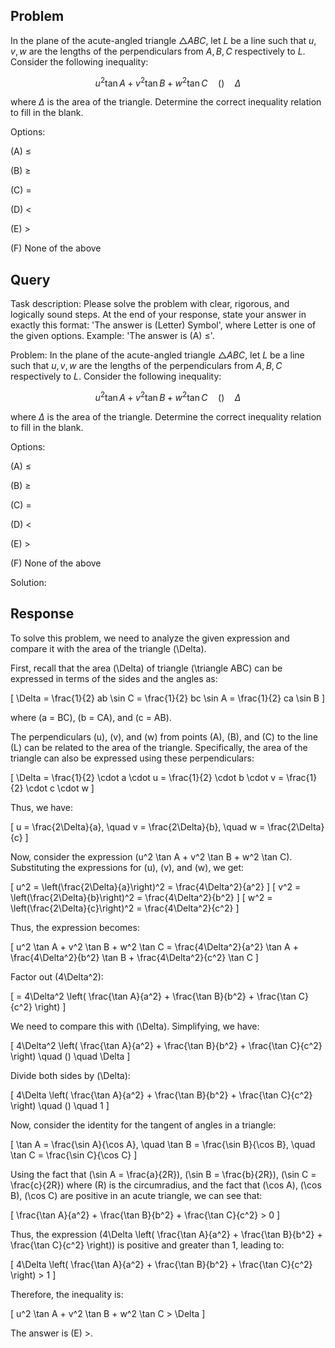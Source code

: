 ## Problem

In the plane of the acute-angled triangle $\triangle ABC$, let $L$ be a line such that $u, v, w$ are the lengths of the perpendiculars from $A, B, C$ respectively to $L$. Consider the following inequality:

$$
u^2 \tan A + v^2 \tan B + w^2 \tan C \quad () \quad \Delta
$$

where $\Delta$ is the area of the triangle. Determine the correct inequality relation to fill in the blank.

Options:

(A) $\leq$ 

(B) $\geq$

(C) $=$ 

(D) $<$

(E) $>$

(F) None of the above

## Query

Task description: Please solve the problem with clear, rigorous, and logically sound steps. At the end of your response, state your answer in exactly this format: 'The answer is (Letter) Symbol', where Letter is one of the given options. Example: 'The answer is (A) $\leq$'.

Problem: In the plane of the acute-angled triangle $\triangle ABC$, let $L$ be a line such that $u, v, w$ are the lengths of the perpendiculars from $A, B, C$ respectively to $L$. Consider the following inequality:

$$
u^2 \tan A + v^2 \tan B + w^2 \tan C \quad () \quad \Delta
$$

where $\Delta$ is the area of the triangle. Determine the correct inequality relation to fill in the blank.

Options:

(A) $\leq$ 

(B) $\geq$

(C) $=$ 

(D) $<$

(E) $>$

(F) None of the above

Solution:

## Response

To solve this problem, we need to analyze the given expression and compare it with the area of the triangle \(\Delta\).

First, recall that the area \(\Delta\) of triangle \(\triangle ABC\) can be expressed in terms of the sides and the angles as:

\[
\Delta = \frac{1}{2} ab \sin C = \frac{1}{2} bc \sin A = \frac{1}{2} ca \sin B
\]

where \(a = BC\), \(b = CA\), and \(c = AB\).

The perpendiculars \(u\), \(v\), and \(w\) from points \(A\), \(B\), and \(C\) to the line \(L\) can be related to the area of the triangle. Specifically, the area of the triangle can also be expressed using these perpendiculars:

\[
\Delta = \frac{1}{2} \cdot a \cdot u = \frac{1}{2} \cdot b \cdot v = \frac{1}{2} \cdot c \cdot w
\]

Thus, we have:

\[
u = \frac{2\Delta}{a}, \quad v = \frac{2\Delta}{b}, \quad w = \frac{2\Delta}{c}
\]

Now, consider the expression \(u^2 \tan A + v^2 \tan B + w^2 \tan C\). Substituting the expressions for \(u\), \(v\), and \(w\), we get:

\[
u^2 = \left(\frac{2\Delta}{a}\right)^2 = \frac{4\Delta^2}{a^2}
\]
\[
v^2 = \left(\frac{2\Delta}{b}\right)^2 = \frac{4\Delta^2}{b^2}
\]
\[
w^2 = \left(\frac{2\Delta}{c}\right)^2 = \frac{4\Delta^2}{c^2}
\]

Thus, the expression becomes:

\[
u^2 \tan A + v^2 \tan B + w^2 \tan C = \frac{4\Delta^2}{a^2} \tan A + \frac{4\Delta^2}{b^2} \tan B + \frac{4\Delta^2}{c^2} \tan C
\]

Factor out \(4\Delta^2\):

\[
= 4\Delta^2 \left( \frac{\tan A}{a^2} + \frac{\tan B}{b^2} + \frac{\tan C}{c^2} \right)
\]

We need to compare this with \(\Delta\). Simplifying, we have:

\[
4\Delta^2 \left( \frac{\tan A}{a^2} + \frac{\tan B}{b^2} + \frac{\tan C}{c^2} \right) \quad () \quad \Delta
\]

Divide both sides by \(\Delta\):

\[
4\Delta \left( \frac{\tan A}{a^2} + \frac{\tan B}{b^2} + \frac{\tan C}{c^2} \right) \quad () \quad 1
\]

Now, consider the identity for the tangent of angles in a triangle:

\[
\tan A = \frac{\sin A}{\cos A}, \quad \tan B = \frac{\sin B}{\cos B}, \quad \tan C = \frac{\sin C}{\cos C}
\]

Using the fact that \(\sin A = \frac{a}{2R}\), \(\sin B = \frac{b}{2R}\), \(\sin C = \frac{c}{2R}\) where \(R\) is the circumradius, and the fact that \(\cos A\), \(\cos B\), \(\cos C\) are positive in an acute triangle, we can see that:

\[
\frac{\tan A}{a^2} + \frac{\tan B}{b^2} + \frac{\tan C}{c^2} > 0
\]

Thus, the expression \(4\Delta \left( \frac{\tan A}{a^2} + \frac{\tan B}{b^2} + \frac{\tan C}{c^2} \right)\) is positive and greater than 1, leading to:

\[
4\Delta \left( \frac{\tan A}{a^2} + \frac{\tan B}{b^2} + \frac{\tan C}{c^2} \right) > 1
\]

Therefore, the inequality is:

\[
u^2 \tan A + v^2 \tan B + w^2 \tan C > \Delta
\]

The answer is (E) $>$.